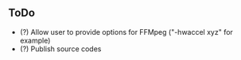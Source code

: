## ToDo

- (?) Allow user to provide options for FFMpeg ("-hwaccel xyz" for example)
- (?) Publish source codes
